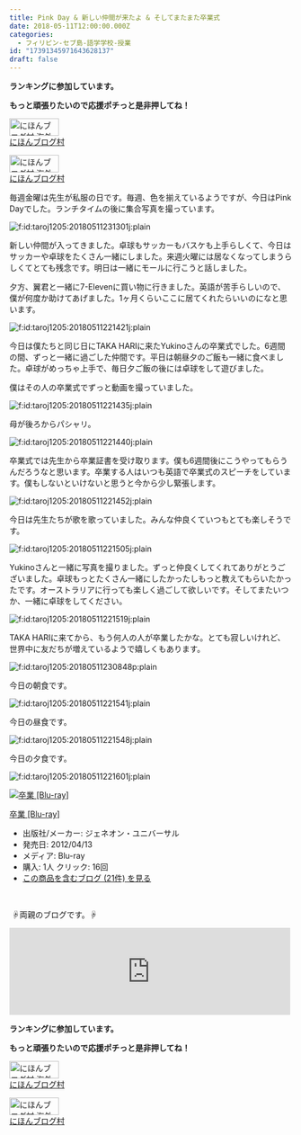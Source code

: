 ```yaml
---
title: Pink Day & 新しい仲間が来たよ & そしてまたまた卒業式
date: 2018-05-11T12:00:00.000Z
categories:
  - フィリピン-セブ島-語学学校-授業
id: "17391345971643628137"
draft: false
---
```

<p><strong>ランキングに参加しています。</strong></p>
<p><strong>もっと頑張りたいので応援ポチっと是非押してね！</strong></p>
<p><a href="//overseas.blogmura.com/studyabroad_parent/ranking.html"><img src="//overseas.blogmura.com/studyabroad_parent/img/studyabroad_parent88_31.gif" alt="にほんブログ村 海外生活ブログ 親子留学・ジュニア留学へ" width="88" height="31" border="0" /></a><br /><a href="//overseas.blogmura.com/studyabroad_parent/ranking.html">にほんブログ村</a></p>
<p><a href="//overseas.blogmura.com/cebu/ranking.html"><img src="//overseas.blogmura.com/cebu/img/cebu88_31.gif" alt="にほんブログ村 海外生活ブログ セブ島情報へ" width="88" height="31" border="0" /></a><br /><a href="//overseas.blogmura.com/cebu/ranking.html">にほんブログ村</a></p>
<p>毎週金曜は先生が私服の日です。毎週、色を揃えているようですが、今日はPink Dayでした。ランチタイムの後に集合写真を撮っています。</p>
<p><img class="hatena-fotolife" title="f:id:taroj1205:20180511231301j:plain" src="https://cdn-ak.f.st-hatena.com/images/fotolife/t/taroj1205/20180511/20180511231301.jpg" alt="f:id:taroj1205:20180511231301j:plain" /></p>
<p>新しい仲間が入ってきました。卓球もサッカーもバスケも上手らしくて、今日はサッカーや卓球をたくさん一緒にしました。来週火曜には居なくなってしまうらしくてとても残念です。明日は一緒にモールに行こうと話しました。</p>
<p>夕方、翼君と一緒に7-Elevenに買い物に行きました。英語が苦手らしいので、僕が何度か助けてあげました。1ヶ月くらいここに居てくれたらいいのになと思います。</p>
<p><img class="hatena-fotolife" title="f:id:taroj1205:20180511221421j:plain" src="https://cdn-ak.f.st-hatena.com/images/fotolife/t/taroj1205/20180511/20180511221421.jpg" alt="f:id:taroj1205:20180511221421j:plain" /></p>
<p>今日は僕たちと同じ日にTAKA HARIに来たYukinoさんの卒業式でした。6週間の間、ずっと一緒に過ごした仲間です。平日は朝昼夕のご飯も一緒に食べました。卓球がめっちゃ上手で、毎日夕ご飯の後には卓球をして遊びました。</p>
<p>僕はその人の卒業式でずっと動画を撮っていました。</p>
<p><img class="hatena-fotolife" title="f:id:taroj1205:20180511221435j:plain" src="https://cdn-ak.f.st-hatena.com/images/fotolife/t/taroj1205/20180511/20180511221435.jpg" alt="f:id:taroj1205:20180511221435j:plain" /></p>
<p>母が後ろからパシャリ。</p>
<p><img class="hatena-fotolife" title="f:id:taroj1205:20180511221440j:plain" src="https://cdn-ak.f.st-hatena.com/images/fotolife/t/taroj1205/20180511/20180511221440.jpg" alt="f:id:taroj1205:20180511221440j:plain" /></p>
<p>卒業式では先生から卒業証書を受け取ります。僕も6週間後にこうやってもらうんだろうなと思います。卒業する人はいつも英語で卒業式のスピーチをしています。僕もしないといけないと思うと今から少し緊張します。</p>
<p><img class="hatena-fotolife" title="f:id:taroj1205:20180511221452j:plain" src="https://cdn-ak.f.st-hatena.com/images/fotolife/t/taroj1205/20180511/20180511221452.jpg" alt="f:id:taroj1205:20180511221452j:plain" /></p>
<p>今日は先生たちが歌を歌っていました。みんな仲良くていつもとても楽しそうです。</p>
<p><img class="hatena-fotolife" title="f:id:taroj1205:20180511221505j:plain" src="https://cdn-ak.f.st-hatena.com/images/fotolife/t/taroj1205/20180511/20180511221505.jpg" alt="f:id:taroj1205:20180511221505j:plain" /></p>
<p>Yukinoさんと一緒に写真を撮りました。ずっと仲良くしてくれてありがとうございました。卓球もっとたくさん一緒にしたかったしもっと教えてもらいたかったです。オーストラリアに行っても楽しく過ごして欲しいです。そしてまたいつか、一緒に卓球をしてください。</p>
<p><img class="hatena-fotolife" title="f:id:taroj1205:20180511221519j:plain" src="https://cdn-ak.f.st-hatena.com/images/fotolife/t/taroj1205/20180511/20180511221519.jpg" alt="f:id:taroj1205:20180511221519j:plain" /></p>
<p>TAKA HARIに来てから、もう何人の人が卒業したかな。とても寂しいけれど、世界中に友だちが増えているようで嬉しくもあります。</p>
<p><img class="hatena-fotolife" title="f:id:taroj1205:20180511230848p:plain" src="https://cdn-ak.f.st-hatena.com/images/fotolife/t/taroj1205/20180511/20180511230848.png" alt="f:id:taroj1205:20180511230848p:plain" /></p>
<p>今日の朝食です。</p>
<p><img class="hatena-fotolife" title="f:id:taroj1205:20180511221541j:plain" src="https://cdn-ak.f.st-hatena.com/images/fotolife/t/taroj1205/20180511/20180511221541.jpg" alt="f:id:taroj1205:20180511221541j:plain" /></p>
<p>今日の昼食です。</p>
<p><img class="hatena-fotolife" title="f:id:taroj1205:20180511221548j:plain" src="https://cdn-ak.f.st-hatena.com/images/fotolife/t/taroj1205/20180511/20180511221548.jpg" alt="f:id:taroj1205:20180511221548j:plain" /></p>
<p>今日の夕食です。</p>
<p><img class="hatena-fotolife" title="f:id:taroj1205:20180511221601j:plain" src="https://cdn-ak.f.st-hatena.com/images/fotolife/t/taroj1205/20180511/20180511221601.jpg" alt="f:id:taroj1205:20180511221601j:plain" /></p>
<div class="freezed">
<div class="hatena-asin-detail"><a href="http://www.amazon.co.jp/exec/obidos/ASIN/B006QJT3TI/taroj1205-hatena-22/"><img class="hatena-asin-detail-image" title="卒業 [Blu-ray]" src="https://images-fe.ssl-images-amazon.com/images/I/51AQIOea5gL._SL160_.jpg" alt="卒業 [Blu-ray]" /></a>
<div class="hatena-asin-detail-info">
<p class="hatena-asin-detail-title"><a href="http://www.amazon.co.jp/exec/obidos/ASIN/B006QJT3TI/taroj1205-hatena-22/">卒業 [Blu-ray]</a></p>
<ul>
<li><span class="hatena-asin-detail-label">出版社/メーカー:</span> ジェネオン・ユニバーサル</li>
<li><span class="hatena-asin-detail-label">発売日:</span> 2012/04/13</li>
<li><span class="hatena-asin-detail-label">メディア:</span> Blu-ray</li>
<li><span class="hatena-asin-detail-label">購入</span>: 1人 <span class="hatena-asin-detail-label">クリック</span>: 16回</li>
<li><a href="http://d.hatena.ne.jp/asin/B006QJT3TI/taroj1205-hatena-22" target="_blank">この商品を含むブログ (21件) を見る</a></li>
</ul>
</div>
<div class="hatena-asin-detail-foot"> </div>
</div>
</div>
<p> ☟両親のブログです。☟</p>
<div class="freezed">
<p><iframe class="embed-card embed-webcard" style="display: block; width: 100%; height: 155px; max-width: 500px; margin: 10px 0px;" title="JapaNewZean" src="https://hatenablog-parts.com/embed?url=http%3A%2F%2Fjapanewzean.poyo.jp%2F" frameborder="0" scrolling="no"></iframe></p>
<p><strong>ランキングに参加しています。</strong></p>
<p><strong>もっと頑張りたいので応援ポチっと是非押してね！</strong></p>
<p><a href="//overseas.blogmura.com/studyabroad_parent/ranking.html"><img src="//overseas.blogmura.com/studyabroad_parent/img/studyabroad_parent88_31.gif" alt="にほんブログ村 海外生活ブログ 親子留学・ジュニア留学へ" width="88" height="31" border="0" /></a><br /><a href="//overseas.blogmura.com/studyabroad_parent/ranking.html">にほんブログ村</a></p>
<p><a href="//overseas.blogmura.com/cebu/ranking.html"><img src="//overseas.blogmura.com/cebu/img/cebu88_31.gif" alt="にほんブログ村 海外生活ブログ セブ島情報へ" width="88" height="31" border="0" /></a><br /><a href="//overseas.blogmura.com/cebu/ranking.html">にほんブログ村</a></p>
</div>
